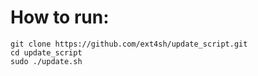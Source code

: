 # How to run:
```
git clone https://github.com/ext4sh/update_script.git
cd update_script
sudo ./update.sh
```
